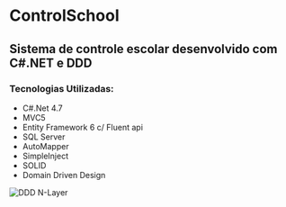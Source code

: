 # ControlSchool
<h2>Sistema de controle escolar desenvolvido com C#.NET e DDD</h2>

<h3>Tecnologias Utilizadas:</h3>

* C#.Net 4.7
* MVC5
* Entity Framework 6 c/ Fluent api
* SQL Server
* AutoMapper
* SimpleInject
* SOLID
* Domain Driven Design

![DDD N-Layer](https://i.postimg.cc/4yzVYT0P/Class-Diagram0.png)
